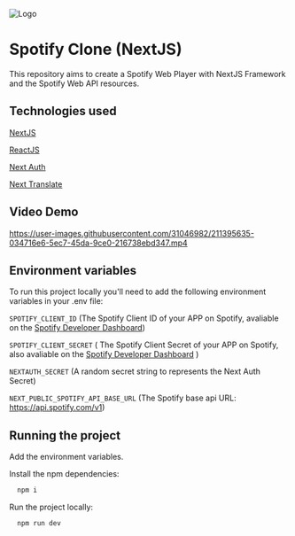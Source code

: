 ![Logo](https://storage.googleapis.com/pr-newsroom-wp/1/2018/11/Spotify_Logo_CMYK_Green.png)

# Spotify Clone (NextJS)

This repository aims to create a Spotify Web Player with NextJS Framework and the Spotify Web API resources.

## Technologies used

[NextJS](https://nextjs.org/)

[ReactJS](https://reactjs.org/)

[Next Auth](https://next-auth.js.org/)

[Next Translate](https://github.com/aralroca/next-translate)

## Video Demo

https://user-images.githubusercontent.com/31046982/211395635-034716e6-5ec7-45da-9ce0-216738ebd347.mp4


## Environment variables

To run this project locally you'll need to add the following environment variables in your .env file:

`SPOTIFY_CLIENT_ID` (The Spotify Client ID of your APP on Spotify, avaliable on the [Spotify Developer Dashboard](https://developer.spotify.com/dashboard/))

`SPOTIFY_CLIENT_SECRET` ( The Spotify Client Secret of your APP on Spotify, also avaliable on the [Spotify Developer Dashboard](https://developer.spotify.com/dashboard/) )

`NEXTAUTH_SECRET` (A random secret string to represents the Next Auth Secret)

`NEXT_PUBLIC_SPOTIFY_API_BASE_URL` (The Spotify base api URL: https://api.spotify.com/v1)

## Running the project

Add the environment variables.

Install the npm dependencies:

```bash
  npm i
```

Run the project locally:

```bash
  npm run dev
```
